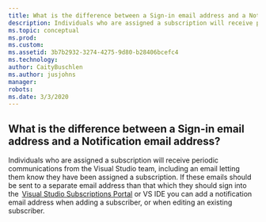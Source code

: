```yaml
---
title: What is the difference between a Sign-in email address and a Notification email address?
description: Individuals who are assigned a subscription will receive periodic communications from the Visual Studio team, including an email...
ms.topic: conceptual
ms.prod: 
ms.custom: 
ms.assetid: 3b7b2932-3274-4275-9d80-b28406bcefc4
ms.technology: 
author: CaityBuschlen
ms.author: jusjohns
manager: 
robots: 
ms.date: 3/3/2020
---
```


## What is the difference between a Sign-in email address and a Notification email address?

Individuals who are assigned a subscription will receive periodic communications from the Visual Studio team, including an email letting them know they have been assigned a subscription. If these emails should be sent to a separate email address than that which they should sign into the  [Visual Studio Subscriptions Portal](https://my.visualstudio.com/) or VS IDE you can add a notification email address when adding a subscriber, or when editing an existing subscriber.
